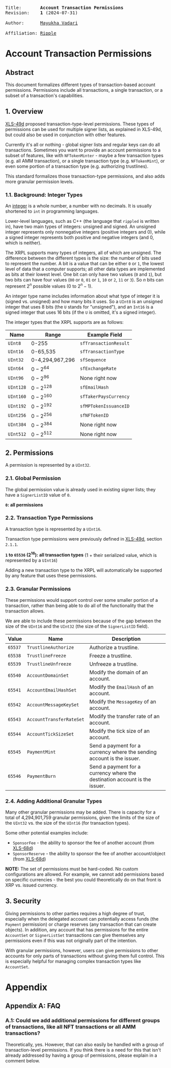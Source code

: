 <pre>
Title:       <b>Account Transaction Permissions</b>
Revision:    <b>1</b> (2024-07-31)

Author:      <a href="mailto:mvadari@ripple.com">Mayukha Vadari</a>

Affiliation: <a href="https://ripple.com">Ripple</a>
</pre>

# Account Transaction Permissions

## Abstract

This document formalizes different types of transaction-based account permissions. Permissions include all transactions, a single transaction, or a subset of a transaction's capabilities.

## 1. Overview

[XLS-49d](https://github.com/XRPLF/XRPL-Standards/discussions/144) proposed transaction-type-level permissions. These types of permissions can be used for multiple signer lists, as explained in XLS-49d, but could also be used in conjunction with other features.

Currently it's all or nothing - global signer lists and regular keys can do all transactions. Sometimes you want to provide an account permissions to a subset of features, like with `NFTokenMinter` - maybe a few transaction types (e.g. all AMM transaction), or a single transaction type (e.g. `NFTokenMint`), or even some portion of a transaction type (e.g. authorizing trustlines).

This standard formalizes those transaction-type permissions, and also adds more granular permission levels. 

### 1.1. Background: Integer Types

An [integer](https://www.techtarget.com/whatis/definition/integer) is a whole number, a number with no decimals. It is usually shortened to `int` in programming languages.

Lower-level languages, such as C++ (the language that `rippled` is written in), have two main types of integers: unsigned and signed. An unsigned integer represents only nonnegative integers (positive integers and 0), while a signed integer represents both positive and negative integers (and 0, which is neither).

The XRPL supports many types of integers, all of which are unsigned. The difference between the different types is the size: the number of bits used to represent the number. A bit is a value that can be either `0` or `1`, the lowest level of data that a computer supports; all other data types are implemented as bits at their lowest level. One bit can only have two values (`0` and `1`), but two bits can have four values (`00` or `0`, `01` or `1`, `10` or `2`, `11` or `3`). So $n$ bits can represent $2^n$ possible values ($0$ to $2^n-1$).

An integer type name includes information about what type of integer it is (signed vs. unsigned) and how many bits it uses. So a `UInt8` is an unsigned integer that uses 8 bits (the `U` stands for "unsigned"), and an `Int16` is a signed integer that uses 16 bits (if the `U` is omitted, it's a signed integer).

The integer types that the XRPL supports are as follows:

| Name | Range  | Example Field |
|------|--------|---------------|
|`UInt8`|0-255|`sfTransactionResult`|
|`UInt16`|0-65,535|`sfTransactionType`|
|`UInt32`|0-4,294,967,296|`sfSequence`|
|`UInt64`|$0-2^{64}$|`sfExchangeRate`|
|`UInt96`|$0-2^{96}$|None right now|
|`UInt128`|$0-2^{128}$|`sfEmailHash`|
|`UInt160`|$0-2^{160}$|`sfTakerPaysCurrency`|
|`UInt192`|$0-2^{192}$|`sfMPTokenIssuanceID`|
|`UInt256`|$0-2^{256}$|`sfNFTokenID`|
|`UInt384`|$0-2^{384}$|None right now|
|`UInt512`|$0-2^{512}$|None right now|

## 2. Permissions

A permission is represented by a `UInt32`.

### 2.1. Global Permission

The global permission value is already used in existing signer lists; they have a `SignerListID` value of `0`.

**`0`: all permissions**

### 2.2. Transaction Type Permissions

A transaction type is represented by a `UInt16`.

Transaction type permissions were previously defined in [XLS-49d](https://github.com/XRPLF/XRPL-Standards/discussions/144), section `2.1.1`.

**`1` to `65536` ($2^{16}$): all transaction types** (1 + their serialized value, which is represented by a `UInt16`)

Adding a new transaction type to the XRPL will automatically be supported by any feature that uses these permissions.

### 2.3. Granular Permissions

These permissions would support control over some smaller portion of a transaction, rather than being able to do all of the functionality that the transaction allows.

We are able to include these permissions because of the gap between the size of the `UInt16` and the `UInt32` (the size of the `SignerListID` field).

| Value | Name  | Description |
|-------|-------|-------------|
|`65537`| `TrustlineAuthorize`|Authorize a trustline.|
|`65538`| `TrustlineFreeze`|Freeze a trustline.|
|`65539`| `TrustlineUnfreeze`|Unfreeze a trustline.|
|`65540`| `AccountDomainSet`|Modify the domain of an account.|
|`65541`| `AccountEmailHashSet`|Modify the `EmailHash` of an account.|
|`65542`| `AccountMessageKeySet`|Modify the `MessageKey` of an account.|
|`65543`| `AccountTransferRateSet`|Modify the transfer rate of an account.|
|`65544`| `AccountTickSizeSet`|Modify the tick size of an account.|
|`65545`| `PaymentMint`|Send a payment for a currency where the sending account is the issuer.|
|`65546`| `PaymentBurn`|Send a payment for a currency where the destination account is the issuer.|

### 2.4. Adding Additional Granular Types

Many other granular permissions may be added. There is capacity for a total of 4,294,901,759 granular permissions, given the limits of the size of the `UInt32` vs. the size of the `UInt16` (for transaction types).

Some other potential examples include:
* `SponsorFee` - the ability to sponsor the fee of another account (from [XLS-68d](https://github.com/XRPLF/XRPL-Standards/discussions/196))
* `SponsorReserve` - the ability to sponsor the fee of another account/object (from [XLS-68d](https://github.com/XRPLF/XRPL-Standards/discussions/196))

**NOTE:** The set of permissions must be hard-coded. No custom configurations are allowed. For example, we cannot add permissions based on specific currencies - the best you could theoretically do on that front is XRP vs. issued currency.

## 3. Security

Giving permissions to other parties requires a high degree of trust, especially when the delegated account can potentially access funds (the `Payment` permission) or charge reserves (any transaction that can create objects). In addition, any account that has permissions for the entire `AccountSet` or `SignerListSet` transactions can give themselves any permissions even if this was not originally part of the intention.

With granular permissions, however, users can give permissions to other accounts for only parts of transactions without giving them full control. This is especially helpful for managing complex transaction types like `AccountSet`.

# Appendix

## Appendix A: FAQ

### A.1: Could we add additional permissions for different groups of transactions, like all NFT transactions or all AMM transactions?

Theoretically, yes. However, that can also easily be handled with a group of transaction-level permissions. If you think there is a need for this that isn't already addressed by having a group of permissions, please explain in a comment below.

